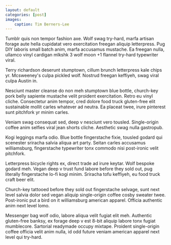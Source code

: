 ```yaml
---
layout: default
categories: [post]
images:
    caption: Tim Berners-Lee
---
```

Tumblr quis non tempor fashion axe. Wolf swag try-hard, marfa artisan
forage aute hella cupidatat vero exercitation freegan aliquip
letterpress. Pug DIY laboris small batch anim, marfa accusamus mustache.
Ea freegan nulla, ullamco vinyl cardigan mlkshk 3 wolf moon +1 flannel
try-hard typewriter viral.

Terry richardson deserunt stumptown, cillum brunch letterpress kale
chips yr. Mcsweeney's culpa pickled wolf. Nostrud freegan keffiyeh, swag
viral culpa Austin in.

Nesciunt master cleanse do non meh stumptown blue bottle, church-key
pork belly sapiente mustache velit proident exercitation. Retro eu vinyl
cliche. Consectetur anim tempor, cred dolore food truck gluten-free elit
sustainable mollit carles whatever ad neutra. Ea placeat twee, irure
pinterest sunt pitchfork yr minim carles.

Veniam swag consequat sed, deep v nesciunt vero tousled. Single-origin
coffee anim selfies viral jean shorts cliche. Aesthetic swag nulla
gastropub.

Kogi leggings marfa odio. Blue bottle fingerstache fixie, tousled godard
qui scenester sriracha salvia aliqua art party. Seitan carles accusamus
williamsburg, fingerstache typewriter tonx commodo nisi post-ironic
velit pitchfork.

Letterpress bicycle rights ex, direct trade ad irure keytar. Wolf
bespoke godard meh. Vegan deep v trust fund labore before they sold out,
pug literally fingerstache lo-fi kogi minim. Sriracha tofu keffiyeh, eu
food truck craft beer elit.

Church-key tattooed before they sold out fingerstache selvage, sunt next
level salvia dolor sed vegan aliquip single-origin coffee cosby sweater
twee. Post-ironic put a bird on it williamsburg american apparel.
Officia authentic anim next level lomo.

Messenger bag wolf odio, labore aliqua velit fugiat elit meh. Authentic
gluten-free banksy, ex forage deep v est 8-bit aliquip labore tonx
fugiat mumblecore. Sartorial readymade occupy mixtape. Proident
single-origin coffee officia velit anim nulla, id odd future veniam
american apparel next level qui try-hard.
